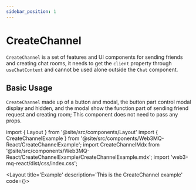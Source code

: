 ```yaml
---
sidebar_position: 1
---
```


# CreateChannel

`CreateChannel` is a set of features and UI components for sending friends and creating chat rooms, it needs to get the `client` property through `useChatContext` and cannot be used alone outside the `Chat` component.

## Basic Usage
`CreateChannel` made up of a button and modal, the button part control modal display and hidden, and the modal show the function part of sending friend request and creating room; This component does not need to pass any props.

import { Layout } from '@site/src/components/Layout'
import { CreateChannelExample } from '@site/src/components/Web3MQ-React/CreateChannelExample';
import CreateChannelMdx from '@site/src/components/Web3MQ-React/CreateChannelExample/CreateChannelExample.mdx';
import 'web3-mq-react/dist/css/index.css';

<Layout
title='Example'
description='This is the CreateChannel example'
code={<CreateChannelMdx />}>
<CreateChannelExample />
</Layout>

